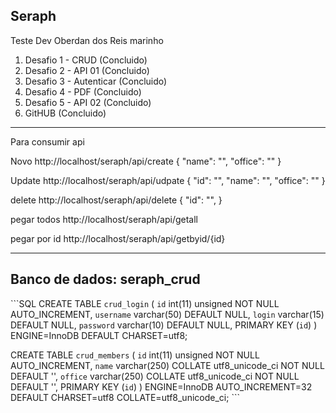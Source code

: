 ## Seraph

Teste Dev Oberdan dos Reis marinho

1) Desafio 1 - CRUD       (Concluido)
2) Desafio 2 - API 01     (Concluido)
3) Desafio 3 - Autenticar (Concluido)
4) Desafio 4 - PDF        (Concluido)
5) Desafio 5 - API 02     (Concluido)
6) GitHUB                 (Concluido)
_______________________________________________________________________________________

Para consumir api

Novo
http://localhost/seraph/api/create
{
"name": "",
"office": ""
}

Update
http://localhost/seraph/api/udpate
{
"id": "",
"name": "",
"office": ""
}

delete
http://localhost/seraph/api/delete
{
"id": "",
}

pegar todos
http://localhost/seraph/api/getall

pegar por id
http://localhost/seraph/api/getbyid/{id}

_______________________________________________________________________________________

## Banco de dados: seraph_crud

```SQL CREATE TABLE `crud_login` (
  `id` int(11) unsigned NOT NULL AUTO_INCREMENT,
  `username` varchar(50) DEFAULT NULL,
  `login` varchar(15) DEFAULT NULL,
  `password` varchar(10) DEFAULT NULL,
  PRIMARY KEY (`id`)
) ENGINE=InnoDB DEFAULT CHARSET=utf8;

CREATE TABLE `crud_members` (
  `id` int(11) unsigned NOT NULL AUTO_INCREMENT,
  `name` varchar(250) COLLATE utf8_unicode_ci NOT NULL DEFAULT '',
  `office` varchar(250) COLLATE utf8_unicode_ci NOT NULL DEFAULT '',
  PRIMARY KEY (`id`)
) ENGINE=InnoDB AUTO_INCREMENT=32 DEFAULT CHARSET=utf8 COLLATE=utf8_unicode_ci; ```